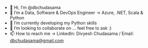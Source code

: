 - 👋 Hi, I’m @dbchudasama
- 👀 I’m a Data, Software & DevOps Engineer -> Azure, .NET, Scala & Python
- 🌱 I’m currently developing my Python skills
- 💞️ I’m looking to collaborate on ... feel free to ask :)
- 📫 How to reach me -> LinkedIn: Divyesh Chudasama / Email: dbchudasama@gmail.com

<!---
dbchudasama/dbchudasama is a ✨ special ✨ repository because its `README.md` (this file) appears on your GitHub profile.
You can click the Preview link to take a look at your changes.
--->
